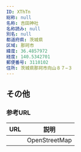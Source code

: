 ```yaml
---
ID: XThTn
総称: null
名称: 吉田神社
名称読み: null
別名: null
都道府県: 茨城県
区域: 那珂市
緯度: 36.4857972
経度: 140.5342701
郵便番号: 3110102
住所: 茨城県那珂市向山８７−３
---
```


## その他

### 参考URL

| URL | 説明          |
| --- | ------------- |
|     | OpenStreetMap |
